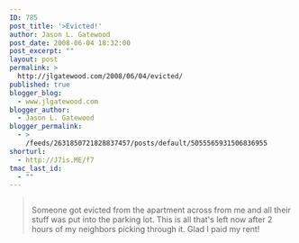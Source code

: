 ```yaml
---
ID: 785
post_title: '>Evicted!'
author: Jason L. Gatewood
post_date: 2008-06-04 18:32:00
post_excerpt: ""
layout: post
permalink: >
  http://jlgatewood.com/2008/06/04/evicted/
published: true
blogger_blog:
  - www.jlgatewood.com
blogger_author:
  - Jason L. Gatewood
blogger_permalink:
  - >
    /feeds/2631850721828837457/posts/default/5055565931506836955
shorturl:
  - http://J7is.ME/f7
tmac_last_id:
  - ""
---
```

><p><a href="http://bp3.blogger.com/_ak7utSL2qJE/SEXi-jnqGWI/AAAAAAAAAL8/VSg5EaX8LFU/s1600-h/img206-742473.jpg"><img src="http://www.jlgatewood.com/wp-content/uploads/2010/10/img206-742473.jpg" border="0" alt="" id="BLOGGER_PHOTO_ID_5207818108465191266" /></a></p>Someone got evicted from the apartment across from me and all their stuff was put into the parking lot.  This is all that&#39;s left now after 2 hours of my neighbors picking through it.  Glad I paid my rent!